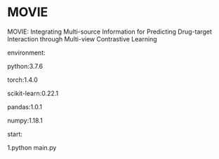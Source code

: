# MOVIE
MOVIE: Integrating Multi-source Information for Predicting Drug-target Interaction through Multi-view Contrastive Learning  

environment:  

  python:3.7.6  
  
  torch:1.4.0  
  
  scikit-learn:0.22.1  
  
  pandas:1.0.1  
  
  numpy:1.18.1  
  
start:  

  1.python main.py       
